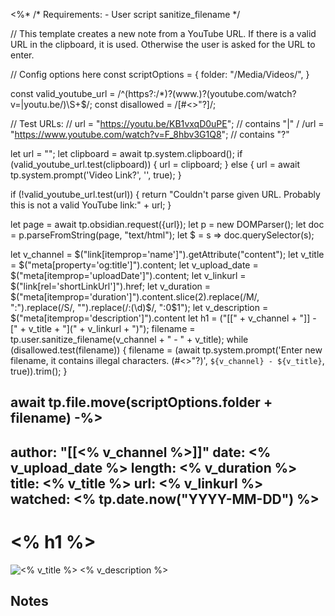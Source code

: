 <%*
/* Requirements:
	- User script sanitize_filename
*/

// This template creates a new note from a YouTube URL. If there is a valid URL in the clipboard, it is used. Otherwise the user is asked for the URL to enter.

// Config options here
const scriptOptions = {
    folder: "/Media/Videos/",
}

const valid_youtube_url = /^(https?:\/*)?(www\.)?(youtube\.com\/watch\?v=|youtu\.be\/)\S+$/;
const disallowed = /[#<>"\?]/;

// Test URLs:
// url = "https://youtu.be/KB1vxqD0uPE"; // contains "|"
/ /url = "https://www.youtube.com/watch?v=F_8hbv3G1Q8"; // contains "?"

let url = "";
let clipboard = await tp.system.clipboard();
if (valid_youtube_url.test(clipboard)) {
    url = clipboard;
} else {
    url = await tp.system.prompt('Video Link?', '', true);
}

if (!valid_youtube_url.test(url)) {
    return "Couldn't parse given URL. Probably this is not a valid YouTube link:" + url;
}

let page = await tp.obsidian.request({url});
let p = new DOMParser();
let doc = p.parseFromString(page, "text/html");
let $ = s => doc.querySelector(s);

let v_channel = $("link[itemprop='name']").getAttribute("content");
let v_title = $("meta[property='og:title']").content;
let v_upload_date = $("meta[itemprop='uploadDate']").content;
let v_linkurl = $("link[rel='shortLinkUrl']").href;
let v_duration = $("meta[itemprop='duration']").content.slice(2).replace(/M/, ":").replace(/S/, "").replace(/:(\d)$/, "\:0$1");
let v_description = $("meta[itemprop='description']").content
let h1 = ("[[" + v_channel + "]] - [" + v_title + "](" + v_linkurl + ")");
filename = tp.user.sanitize_filename(v_channel + " - " + v_title);
while (disallowed.test(filename)) {
	filename = (await tp.system.prompt('Enter new filename, it contains illegal characters. (#<>"?)', `${v_channel} - ${v_title}`, true)).trim();
}

await tp.file.move(scriptOptions.folder + filename)
-%>
---
author: "[[<% v_channel %>]]"
date: <% v_upload_date %>
length: <% v_duration %>
title: <% v_title %>
url: <% v_linkurl %>
watched: <% tp.date.now("YYYY-MM-DD") %>
---
# <% h1 %>

![<% v_title %>](<% url %>)
<% v_description %>

## Notes
